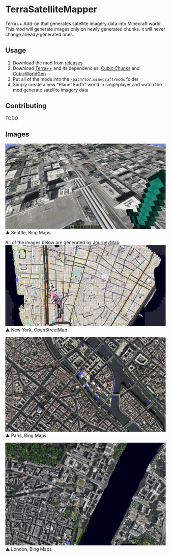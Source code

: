 # TerraSatelliteMapper
Terra++ Add-on that generates satellite imagery data into Minecraft world.<br>
This mod will generate images only on newly generated chunks. it will never change already-generated ones.<br>
 
## Usage
 1. Download the mod from [releases](https://github.com/tf2mandeokyi/TerraSatelliteMapper/releases)
 2. Download [Terra++](https://www.curseforge.com/minecraft/mc-mods/terraplusplus) and its dependencies: [Cubic Chunks](https://www.curseforge.com/minecraft/mc-mods/opencubicchunks) and [CubicWorldGen](https://www.curseforge.com/minecraft/mc-mods/cubicworldgen)
 3. Put all of the mods into the `/path/to/.minecraft/mods` folder
 4. Simply create a new "Planet Earth" world in singleplayer and watch the mod generate satellite imagery data

## Contributing
TODO

## Images
![newyork_image](.github/images/image_seattle.png)
▲ Seattle, Bing Maps

All of the images below are generated by [JourneyMap](https://www.curseforge.com/minecraft/mc-mods/journeymap)
![newyork_image](.github/images/image_newyork.png)
▲ New York, OpenStreetMap

![paris_image](.github/images/image_paris.png)
▲ Paris, Bing Maps

![london_image](.github/images/image_london.png)
▲ London, Bing Maps
